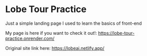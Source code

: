 # Lobe Tour Practice
Just a simple landing page I used to learn the basics of front-end

My page is here if you want to check it out!: https://lobe-tour-practice.onrender.com/

  Original site link here: https://lobeai.netlify.app/
